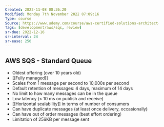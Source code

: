 ```yaml
---
Created: 2022-11-08 08:36:20
Modified: Monday 7th November 2022 07:09:16
Type: course
Source: https://www.udemy.com/course/aws-certified-solutions-architect-associate-saa-c01/?xref=E0Aed11STH4LPUQvCz0GJFABTmM=
Tags: [development/aws/sqs, review]
sr-due: 2022-12-16
sr-interval: 24
sr-ease: 250
---
```


## AWS SQS - Standard Queue

- Oldest offering (over 10 years old)
- [[Fully managed]]
- Scales from 1 message per second to 10,000s per second
- Default retention of messages: 4 days, maximum of 14 days
- No limit to how many messages can be in the queue
- Low latency (< 10 ms on publish and receive)
- [[Horizontal scalability]] in terms of number of consumers
- Can have duplicate messages (at least once delivery, occasionally)
- Can have out of order messages (best effort ordering)
- Limitation of 256KB per message sent